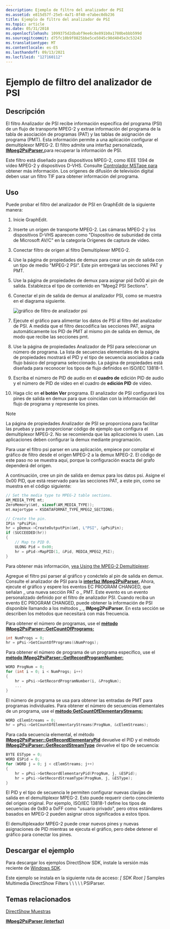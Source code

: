 ```yaml
---
description: Ejemplo de filtro del analizador de PSI
ms.assetid: e815d57f-25e5-4a71-8f40-e7abec0db236
title: Ejemplo de filtro del analizador de PSI
ms.topic: article
ms.date: 05/31/2018
ms.openlocfilehash: 1099375d2dbabf9ee6c8e891b0a1780bebbb599d
ms.sourcegitcommit: d75fc10b9f0825bbe5ce5045c90d4045e3c53243
ms.translationtype: MT
ms.contentlocale: es-ES
ms.lasthandoff: 09/13/2021
ms.locfileid: "127160112"
---
```

# <a name="psi-parser-filter-sample"></a>Ejemplo de filtro del analizador de PSI

## <a name="description"></a>Descripción

El filtro Analizador de PSI recibe información específica del programa (PSI) de un flujo de transporte MPEG-2 y extrae información del programa de la tabla de asociación de programas (PAT) y las tablas de asignación de programa (PMT). Esta información permite a una aplicación configurar el demultiplexor MPEG-2. El filtro admite una interfaz personalizada, [**IMpeg2PsiParser,**](impeg2psiparser.md)para recuperar la información de PSI.

Este filtro está diseñado para dispositivos MPEG-2, como IEEE 1394 de vídeo MPEG-2 y dispositivos D-VHS. Consulte [Controlador MSTape para](mstape-driver.md) obtener más información. Los orígenes de difusión de televisión digital deben usar un filtro TIF para obtener información del programa.

## <a name="usage"></a>Uso

Puede probar el filtro del analizador de PSI en GraphEdit de la siguiente manera:

1.  Inicie GraphEdit.
2.  Inserte un origen de transporte MPEG-2. Las cámaras MPEG-2 y los dispositivos D-VHS aparecen como "Dispositivo de subunidad de cinta de Microsoft AV/C" en la categoría Orígenes de captura de vídeo.
3.  Conectar filtro de origen al filtro Demultiplexer MPEG-2.
4.  Use la página de propiedades de demux para crear un pin de salida con un tipo de medio "MPEG-2 PSI". Este pin entregará las secciones PAT y PMT.
5.  Use la página de propiedades de demux para asignar pid 0x00 al pin de salida. Establezca el tipo de contenido en "Mpeg2 PSI Sections".
6.  Conectar el pin de salida de demux al analizador PSI, como se muestra en el diagrama siguiente.

    ![gráfico de filtro de analizador psi](images/psi-parser.png)

7.  Ejecute el gráfico para alimentar los datos de PSI al filtro del analizador de PSI. A medida que el filtro descodifica las secciones PAT, asigna automáticamente los PID de PMT al mismo pin de salida en demux, de modo que recibe las secciones pmt.
8.  Use la página de propiedades Analizador de PSI para seleccionar un número de programa. La lista de secuencias elementales de la página de propiedades mostrará el PID y el tipo de secuencia asociados a cada flujo básico del programa seleccionado. La página de propiedades está diseñada para reconocer los tipos de flujo definidos en ISO/IEC 13818-1.
9.  Escriba el número de PID de audio en el **cuadro de** edición PID de audio y el número de PID de vídeo en el cuadro de **edición PID** de vídeo.
10. Haga clic en **el botón Ver** programa. El analizador de PSI configurará los pines de salida en demux para que coincidan con la información del flujo de programa y represente los pines.

> [!Note]  
> La página de propiedades Analizador de PSI se proporciona para facilitar las pruebas y para proporcionar código de ejemplo que configura el demultiplexor MPEG-2. No se recomienda que las aplicaciones lo usen. Las aplicaciones deben configurar la demux mediante programación.

 

Para usar el filtro psi parser en una aplicación, empiece por compilar el gráfico de filtro desde el origen MPEG-2 a la demux MPEG-2. El código de este paso no se muestra aquí, porque la configuración exacta del grafo dependerá del origen.

A continuación, cree un pin de salida en demux para los datos psi. Asigne el 0x00 PID, que está reservado para las secciones PAT, a este pin, como se muestra en el código siguiente:


```C++
// Set the media type to MPEG-2 table sections.
AM_MEDIA_TYPE mt;
ZeroMemory(&mt, sizeof(AM_MEDIA_TYPE));
mt.majortype = KSDATAFORMAT_TYPE_MPEG2_SECTIONS;

// Create the pin.
IPin *pPsiPin;
hr = pDemux->CreateOutputPin(&mt, L"PSI", &pPsiPin);
if (SUCCEEDED(hr))
{
    // Map to PID 0.
    ULONG Pid = 0x00;
    hr = pPid->MapPID(1, &Pid, MEDIA_MPEG2_PSI);
}
```



Para obtener más información, [vea Using the MPEG-2 Demultiplexer](using-the-mpeg-2-demultiplexer.md).

Agregue el filtro psi parser al gráfico y conéctelo al pin de salida en demux. Consulte el analizador de PSI para la [**interfaz IMpeg2PsiParser.**](impeg2psiparser.md) Ahora, ejecute el gráfico y espere los eventos EC PROGRAM CHANGED, que señalan \_ una nueva sección PAT o \_ PMT. Este evento es un evento personalizado definido por el filtro de analizador PSI. Cuando reciba un evento EC PROGRAM CHANGED, puede obtener la información de PSI disponible llamando a los métodos \_ \_ **IMpeg2PsiParser.** En esta sección se describen los métodos que necesitará con más frecuencia.

Para obtener el número de programas, use el [**método IMpeg2PsiParser::GetCountOfPrograms:**](impeg2psiparser-getcountofprograms.md)


```C++
int NumProgs = 0;
hr = pPsi->GetCountOfPrograms(&NumProgs);
```



Para obtener el número de programa de un programa específico, use el [**método IMpeg2PsiParser::GetRecordProgramNumber:**](impeg2psiparser-getrecordprogramnumber.md)


```C++
WORD ProgNum = 0;
for (int i = 0; i < NumProgs; i++)
{
    hr = pPsi->GetRecordProgramNumber(i, &ProgNum);
    ...
}
```



El número de programa se usa para obtener las entradas de PMT para programas individuales. Para obtener el número de secuencias elementales de un programa, use el [**método GetCountOfElementaryStreams:**](impeg2psiparser-getcountofelementarystreams.md)


```C++
WORD cElemStreams = 0;
hr = pPsi->GetCountOfElementaryStreams(ProgNum, &cElemStreams);
```



Para cada secuencia elemental, el método [**IMpeg2PsiParser::GetRecordElementaryPid**](/previous-versions/windows/desktop/legacy/dd376623(v=vs.85)) devuelve el PID y el método [**IMpeg2PsiParser::GetRecordStreamType**](/previous-versions/windows/desktop/legacy/dd376626(v=vs.85)) devuelve el tipo de secuencia:


```C++
BYTE ESType = 0;
WORD ESPid = 0;
for (WORD j = 0; j < cElemStreams; j++)
{
    hr = pPsi->GetRecordElementaryPid(ProgNum, j, &ESPid);
    hr = pPsi->GetRecordStreamType(ProgNum, j, &ESType);
}
```



El PID y el tipo de secuencia le permiten configurar nuevas clavijas de salida en el demultiplexor MPEG-2. Esto puede requerir cierto conocimiento del origen original. Por ejemplo, ISO/IEC 13818-1 define los tipos de secuencias de 0x80 a 0xFF como "usuario privado", pero otros estándares basados en MPEG-2 pueden asignar otros significados a estos tipos.

El demultiplexador MPEG-2 puede crear nuevos pines y nuevas asignaciones de PID mientras se ejecuta el gráfico, pero debe detener el gráfico para conectar los pines.

## <a name="downloading-the-sample"></a>Descargar el ejemplo

Para descargar los ejemplos DirectShow SDK, instale la versión más reciente de [Windows SDK](https://msdn.microsoft.com/windowsvista/bb980924.aspx).

Este ejemplo se instala en la siguiente ruta de acceso: *\[ SDK Root \]* Samples Multimedia DirectShow Filters \\ \\ \\ \\ \\ PSIParser.

## <a name="related-topics"></a>Temas relacionados

<dl> <dt>

[DirectShow Muestras](directshow-samples.md)
</dt> <dt>

[**IMpeg2PsiParser (interfaz)**](impeg2psiparser.md)
</dt> </dl>

 

 
